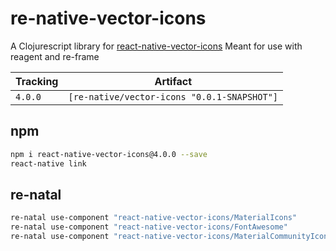 # re-native-vector-icons

A Clojurescript library for [react-native-vector-icons](https://github.com/oblador/react-native-vector-icons)
Meant for use with reagent and re-frame

Tracking  | Artifact
----------|---------|
`4.0.0`   | `[re-native/vector-icons "0.0.1-SNAPSHOT"]`

## npm

```sh
npm i react-native-vector-icons@4.0.0 --save
react-native link
```

## re-natal

```sh
re-natal use-component "react-native-vector-icons/MaterialIcons"
re-natal use-component "react-native-vector-icons/FontAwesome"
re-natal use-component "react-native-vector-icons/MaterialCommunityIcons"
```
